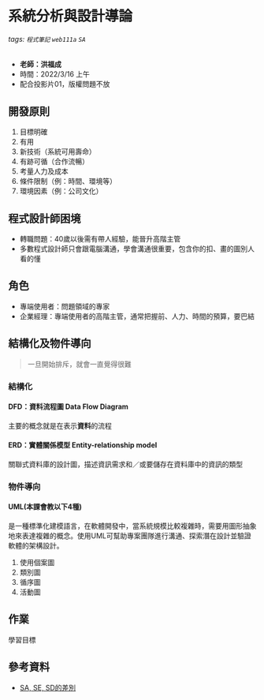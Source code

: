 # 系統分析與設計導論

###### tags: `程式筆記` `web111a` `SA`

* **老師：洪福成**
* 時間：2022/3/16 上午
* 配合投影片01，版權問題不放

## 開發原則

1. 目標明確
2. 有用
3. 新技術（系統可用壽命）
4. 有跡可循（合作流暢）
5. 考量人力及成本
6. 條件限制（例：時間、環境等）
7. 環境因素（例：公司文化）

## 程式設計師困境

* 轉職問題：40歲以後需有帶人經驗，能晉升高階主管
* 多數程式設計師只會跟電腦溝通，學會溝通很重要，包含你的扣、畫的圖別人看的懂

## 角色

* 專端使用者：問題領域的專家
* 企業經理：專端使用者的高階主管，通常把握前、人力、時間的預算，要巴結

## 結構化及物件導向

> 一旦開始排斥，就會一直覺得很難

### 結構化

#### DFD：資料流程圖 Data Flow Diagram

主要的概念就是在表示**資料**的流程

#### ERD：實體關係模型 Entity-relationship model

關聯式資料庫的設計圖，描述資訊需求和／或要儲存在資料庫中的資訊的類型

### 物件導向

#### UML(本課會教以下4種)

是一種標準化建模語言，在軟體開發中，當系統規模比較複雜時，需要用圖形抽象地來表達複雜的概念。使用UML可幫助專案團隊進行溝通、探索潛在設計並驗證軟體的架構設計。

1. 使用個案圖
2. 類別圖
3. 循序圖
4. 活動圖

## 作業

學習目標

## 參考資料

* [SA, SE, SD的差別](https://dennis74728.pixnet.net/blog/post/13012312)